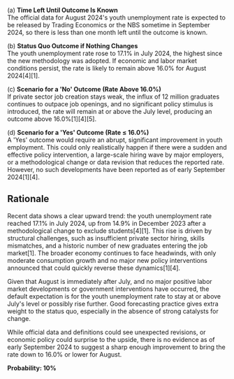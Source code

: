 (a) **Time Left Until Outcome Is Known**  
The official data for August 2024's youth unemployment rate is expected to be released by Trading Economics or the NBS sometime in September 2024, so there is less than one month left until the outcome is known.

(b) **Status Quo Outcome if Nothing Changes**  
The youth unemployment rate rose to 17.1% in July 2024, the highest since the new methodology was adopted. If economic and labor market conditions persist, the rate is likely to remain above 16.0% for August 2024[4][1].

(c) **Scenario for a 'No' Outcome (Rate Above 16.0%)**  
If private sector job creation stays weak, the influx of 12 million graduates continues to outpace job openings, and no significant policy stimulus is introduced, the rate will remain at or above the July level, producing an outcome above 16.0%[1][4][5].

(d) **Scenario for a 'Yes' Outcome (Rate ≤ 16.0%)**  
A 'Yes' outcome would require an abrupt, significant improvement in youth employment. This could only realistically happen if there were a sudden and effective policy intervention, a large-scale hiring wave by major employers, or a methodological change or data revision that reduces the reported rate. However, no such developments have been reported as of early September 2024[1][4].

## Rationale

Recent data shows a clear upward trend: the youth unemployment rate reached 17.1% in July 2024, up from 14.9% in December 2023 after a methodological change to exclude students[4][1]. This rise is driven by structural challenges, such as insufficient private sector hiring, skills mismatches, and a historic number of new graduates entering the job market[1]. The broader economy continues to face headwinds, with only moderate consumption growth and no major new policy interventions announced that could quickly reverse these dynamics[1][4].

Given that August is immediately after July, and no major positive labor market developments or government interventions have occurred, the default expectation is for the youth unemployment rate to stay at or above July's level or possibly rise further. Good forecasting practice gives extra weight to the status quo, especially in the absence of strong catalysts for change.

While official data and definitions could see unexpected revisions, or economic policy could surprise to the upside, there is no evidence as of early September 2024 to suggest a sharp enough improvement to bring the rate down to 16.0% or lower for August.

**Probability: 10%**